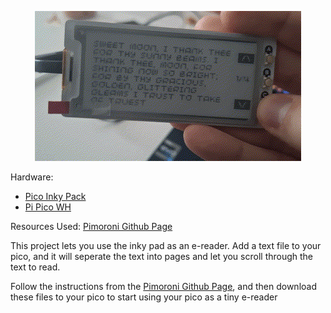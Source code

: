 <p align="center"> <img src='/demos/downbuttondemo.gif'/> </p>

Hardware:
- [Pico Inky Pack](https://shop.pimoroni.com/products/pico-inky-pack?variant=40044626051155)
 - [Pi Pico WH](https://shop.pimoroni.com/products/raspberry-pi-pico-w?variant=40059369652307)

Resources Used:
[Pimoroni Github Page](https://github.com/pimoroni/pimoroni-pico)

This project lets you use the inky pad as an e-reader. Add a text file to your pico, and it will seperate the text into pages and let you scroll through the text to read.

Follow the instructions from the [Pimoroni Github Page](https://github.com/pimoroni/pimoroni-pico/blob/main/setting-up-micropython.md), and then download these files to your pico to start using your pico as a tiny e-reader
